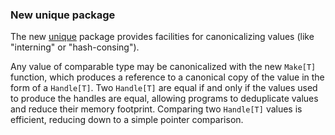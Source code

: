 ### New unique package

The new [unique](/pkg/unique) package provides facilities for
canonicalizing values (like "interning" or "hash-consing").

Any value of comparable type may be canonicalized with the new
`Make[T]` function, which produces a reference to a canonical copy of
the value in the form of a `Handle[T]`.
Two `Handle[T]` are equal if and only if the values used to produce the
handles are equal, allowing programs to deduplicate values and reduce
their memory footprint.
Comparing two `Handle[T]` values is efficient, reducing down to a simple
pointer comparison.
